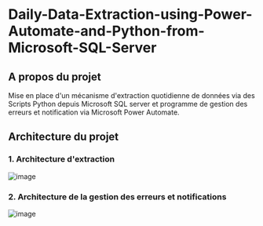 # Daily-Data-Extraction-using-Power-Automate-and-Python-from-Microsoft-SQL-Server

## A propos du projet

Mise en place d'un mécanisme d'extraction quotidienne de données via des Scripts Python depuis Microsoft SQL server  et programme de gestion des erreurs et notification via Microsoft Power Automate.

## Architecture du projet
### 1. Architecture d'extraction

![image](https://github.com/user-attachments/assets/21a9b471-0251-4db8-acc2-8acdbb278cc6)

### 2. Architecture de la gestion des erreurs et notifications

![image](https://github.com/user-attachments/assets/a4afb7bb-9011-4397-be36-80fb92a25b3c)
